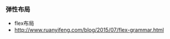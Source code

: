 <!--
 * @Description: In User Settings Edit
 * @Author: your name
 * @Date: 2019-09-22 09:40:39
 * @LastEditTime: 2019-09-22 09:41:02
 * @LastEditors: Please set LastEditors
 -->
### 弹性布局

+ flex布局
+ http://www.ruanyifeng.com/blog/2015/07/flex-grammar.html